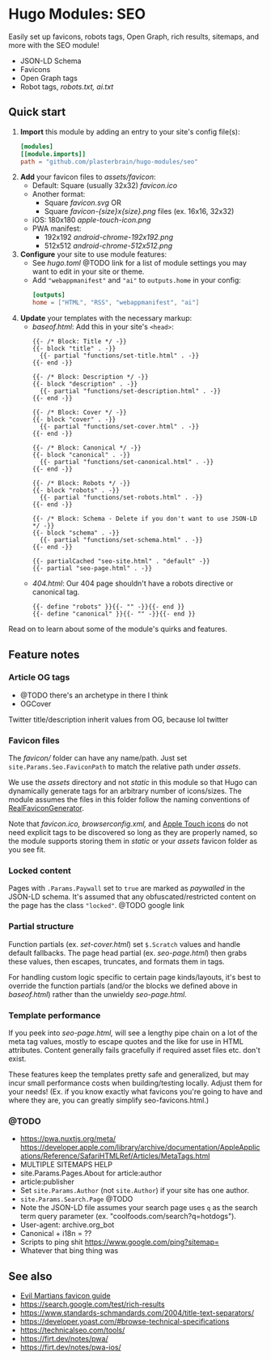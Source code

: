 # Hugo Modules: SEO
Easily set up favicons, robots tags, Open Graph, rich results, sitemaps, and more with the SEO module!

- JSON-LD Schema
- Favicons
- Open Graph tags
- Robot tags, *robots.txt, ai.txt*

## Quick start

1. **Import** this module by adding an entry to your site's config file(s):
    ```toml
    [modules]
    [[module.imports]]
    path = "github.com/plasterbrain/hugo-modules/seo"
    ```
1. **Add** your favicon files to *assets/favicon*:
    - Default: Square (usually 32x32) *favicon.ico*
    - Another format:
      - Square *favicon.svg* OR
      - Square *favicon-{size}x{size}.png* files (ex. 16x16, 32x32)
    - iOS: 180x180 *apple-touch-icon.png*
    - PWA manifest:
      - 192x192 *android-chrome-192x192.png*
      - 512x512 *android-chrome-512x512.png*
1. **Configure** your site to use module features:
    - See *hugo.toml* @TODO link for a list of module settings you may want to edit in your site or theme.
    - Add `"webappmanifest"` and `"ai"` to `outputs.home` in your config:
      ```toml
      [outputs]
      home = ["HTML", "RSS", "webappmanifest", "ai"]
      ```
1. **Update** your templates with the necessary markup:
    - *baseof.html*:
      Add this in your site's `<head>`:
      ```golang
      {{- /* Block: Title */ -}}
      {{- block "title" . -}}
        {{- partial "functions/set-title.html" . -}}
      {{- end -}}

      {{- /* Block: Description */ -}}
      {{- block "description" . -}}
        {{- partial "functions/set-description.html" . -}}
      {{- end -}}

      {{- /* Block: Cover */ -}}
      {{- block "cover" . -}}
        {{- partial "functions/set-cover.html" . -}}
      {{- end -}}

      {{- /* Block: Canonical */ -}}
      {{- block "canonical" . -}}
        {{- partial "functions/set-canonical.html" . -}}
      {{- end -}}

      {{- /* Block: Robots */ -}}
      {{- block "robots" . -}}
        {{- partial "functions/set-robots.html" . -}}
      {{- end -}}

      {{- /* Block: Schema - Delete if you don't want to use JSON-LD */ -}}
      {{- block "schema" . -}}
        {{- partial "functions/set-schema.html" . -}}
      {{- end -}}

      {{- partialCached "seo-site.html" . "default" -}}
      {{- partial "seo-page.html" . -}}
      ```
    - *404.html*:
      Our 404 page shouldn't have a robots directive or canonical tag.
      ```golang
      {{- define "robots" }}{{- "" -}}{{- end }}
      {{- define "canonical" }}{{- "" -}}{{- end }}
      ```

Read on to learn about some of the module's quirks and features.

## Feature notes
### Article OG tags
- @TODO there's an archetype in there I think
- OGCover

Twitter title/description inherit values from OG, because lol twitter

### Favicon files
The *favicon/* folder can have any name/path. Just set `site.Params.Seo.FaviconPath` to match the relative path under *assets*.

We use the *assets* directory and not *static* in this module so that Hugo can dynamically generate tags for an arbitrary number of icons/sizes. The module assumes the files in this folder follow the naming conventions of [RealFaviconGenerator](https://realfavicongenerator.net/faq).

Note that *favicon.ico, browserconfig.xml,* and [Apple Touch icons](https://developer.apple.com/library/archive/documentation/AppleApplications/Reference/SafariWebContent/ConfiguringWebApplications/ConfiguringWebApplications.html) do not need explicit tags to be discovered so long as they are properly named, so the module supports storing them in *static* or your *assets* favicon folder as you see fit.

### Locked content
Pages with `.Params.Paywall` set to `true` are marked as *paywalled* in the JSON-LD schema. It's assumed that any obfuscated/restricted content on the page has the class `"locked"`. @TODO google link

### Partial structure
Function partials (ex. *set-cover.html*) set `$.Scratch` values and handle default fallbacks. The page head partial (ex. *seo-page.html*) then grabs these values, then escapes, truncates, and formats them in tags.

For handling custom logic specific to certain page kinds/layouts, it's best to override the function partials (and/or the blocks we defined above in *baseof.html*) rather than the unwieldy *seo-page.html*.

### Template performance
If you peek into *seo-page.html,* will see a lengthy pipe chain on a lot of the meta tag values, mostly to escape quotes and the like for use in HTML attributes. Content generally fails gracefully if required asset files etc. don't exist.

These features keep the templates pretty safe and generalized, but may incur small performance costs when building/testing locally. Adjust them for your needs! (Ex. if you know exactly what favicons you're going to have and where they are, you can greatly simplify seo-favicons.html.)

### @TODO
- https://pwa.nuxtjs.org/meta/ https://developer.apple.com/library/archive/documentation/AppleApplications/Reference/SafariHTMLRef/Articles/MetaTags.html
- MULTIPLE SITEMAPS HELP
- site.Params.Pages.About for article:author
- article:publisher
- Set `site.Params.Author` (not `site.Author`) if your site has one author.
- `site.Params.Search.Page` @TODO
- Note the JSON-LD file assumes your search page uses `q` as the search term query parameter (ex. "coolfoods.com/search?q=hotdogs").
- User-agent: archive.org_bot
- Canonical + i18n = ??
- Scripts to ping shit https://www.google.com/ping?sitemap=
- Whatever that bing thing was

## See also
- [Evil Martians favicon guide](https://evilmartians.com/chronicles/how-to-favicon-in-2021-six-files-that-fit-most-needs)
- https://search.google.com/test/rich-results
- https://www.standards-schmandards.com/2004/title-text-separators/
- https://developer.yoast.com/#browse-technical-specifications
- https://technicalseo.com/tools/
- https://firt.dev/notes/pwa/
- https://firt.dev/notes/pwa-ios/
